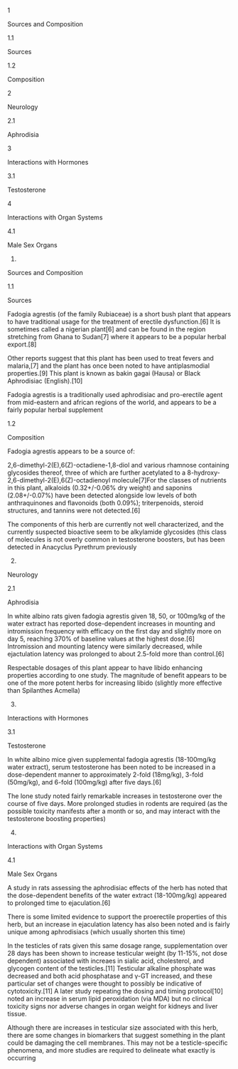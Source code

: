 1

Sources and Composition

1.1

Sources

1.2

Composition

2

Neurology

2.1

Aphrodisia

3

Interactions with Hormones

3.1

Testosterone

4

Interactions with Organ Systems

4.1

Male Sex Organs

1.

Sources and Composition

1.1

Sources

Fadogia agrestis (of the family Rubiaceae) is a short bush plant that appears to have traditional usage for the treatment of erectile dysfunction.[6] It is sometimes called a nigerian plant[6] and can be found in the region stretching from Ghana to Sudan[7] where it appears to be a popular herbal export.[8] 

Other reports suggest that this plant has been used to treat fevers and malaria,[7] and the plant has once been noted to have antiplasmodial properties.[9] This plant is known as bakin gagai (Hausa) or Black Aphrodisiac (English).[10]


Fadogia agrestis is a traditionally used aphrodisiac and pro-erectile agent from mid-eastern and african regions of the world, and appears to be a fairly popular herbal supplement


1.2

Composition

Fadogia agrestis appears to be a source of:

2,6-dimethyl-2(E),6(Z)-octadiene-1,8-diol and various rhamnose containing glycosides thereof, three of which are further acetylated to a 8-hydroxy-2,6-dimethyl-2(E),6(Z)-octadienoyl molecule[7]For the classes of nutrients in this plant, alkaloids (0.32+/-0.06% dry weight) and saponins (2.08+/-0.07%) have been detected alongside low levels of both anthraquinones and flavonoids (both 0.09%); triterpenoids, steroid structures, and tannins were not detected.[6]


The components of this herb are currently not well characterized, and the currently suspected bioactive seem to be alkylamide glycosides (this class of molecules is not overly common in testosterone boosters, but has been detected in Anacyclus Pyrethrum previously


2.

Neurology

2.1

Aphrodisia

In white albino rats given fadogia agrestis given 18, 50, or 100mg/kg of the water extract has reported dose-dependent increases in mounting and intromission frequency with efficacy on the first day and slightly more on day 5, reaching 370% of baseline values at the highest dose.[6] Intromission and mounting latency were similarly decreased, while ejactulation latency was prolonged to about 2.5-fold more than control.[6]


Respectable dosages of this plant appear to have libido enhancing properties according to one study. The magnitude of benefit appears to be one of the more potent herbs for increasing libido (slightly more effective than Spilanthes Acmella)


3.

Interactions with Hormones

3.1

Testosterone

In white albino mice given supplemental fadogia agrestis (18-100mg/kg water extract), serum testosterone has been noted to be increased in a dose-dependent manner to approximately 2-fold (18mg/kg), 3-fold (50mg/kg), and 6-fold (100mg/kg) after five days.[6]


The lone study noted fairly remarkable increases in testosterone over the course of five days. More prolonged studies in rodents are required (as the possible toxicity manifests after a month or so, and may interact with the testosterone boosting properties)


4.

Interactions with Organ Systems

4.1

Male Sex Organs

A study in rats assessing the aphrodisiac effects of the herb has noted that the dose-dependent benefits of the water extract (18-100mg/kg) appeared to prolonged time to ejaculation.[6]


There is some limited evidence to support the proerectile properties of this herb, but an increase in ejaculation latency has also been noted and is fairly unique among aphrodisiacs (which usually shorten this time)


In the testicles of rats given this same dosage range, supplementation over 28 days has been shown to increase testicular weight (by 11-15%, not dose dependent) associated with increaes in sialic acid, cholesterol, and glycogen content of the testicles.[11] Testicular alkaline phosphate was decreased and both acid
phosphatase and γ-GT increased, and these particular set of changes were thought to possibly be indicative of cytotoxicity.[11] A later study repeating the dosing and timing protocol[10] noted an increase in serum lipid peroxidation (via MDA) but no clinical toxicity signs nor adverse changes in organ weight for kidneys and liver tissue.


Although there are increases in testicular size associated with this herb, there are some changes in biomarkers that suggest something in the plant could be damaging the cell membranes. This may not be a testicle-specific phenomena, and more studies are required to delineate what exactly is occurring


